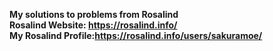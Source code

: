 <b> My solutions to problems from Rosalind </b><br>
<b> Rosalind Website: https://rosalind.info/ </b><br>
<b> My Rosalind Profile:https://rosalind.info/users/sakuramoe/ </b><br>
